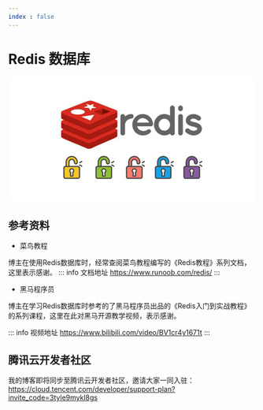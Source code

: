 ```yaml
---
index : false
---
```

# Redis 数据库

![Redis](../../../assets/readme/2023-05-16-15-28-44.png)

## 参考资料

- 菜鸟教程

博主在使用Redis数据库时，经常查阅菜鸟教程编写的《Redis教程》系列文档，这里表示感谢。
::: info 文档地址
https://www.runoob.com/redis/
:::
- 黑马程序员

博主在学习Redis数据库时参考的了黑马程序员出品的《Redis入门到实战教程》的系列课程，这里在此对黑马开源教学视频，表示感谢。

::: info 视频地址
https://www.bilibili.com/video/BV1cr4y1671t
:::

## 腾讯云开发者社区
我的博客即将同步至腾讯云开发者社区，邀请大家一同入驻：https://cloud.tencent.com/developer/support-plan?invite_code=3tyle9mykl8gs